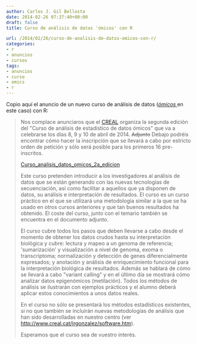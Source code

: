 ```yaml
---
author: Carlos J. Gil Bellosta
date: 2014-02-26 07:37:40+00:00
draft: false
title: Curso de análisis de datos 'ómicos' con R

url: /2014/02/26/curso-de-analisis-de-datos-omicos-con-r/
categories:
- r
- anuncios
- cursos
tags:
- anuncios
- curso
- omics
- r
---
```


Copio aquí el anuncio de un nuevo curso de análisis de datos ([_ómicos_ ](http://es.wikipedia.org/wiki/%C3%93mica)en este caso) con R:


>Nos complace anunciaros que el [CREAL](http://www.creal.cat/es_index.html) organiza la segunda edición del "Curso de análisis de estadístico de datos ómicos" que va a celebrarse los días 8, 9 y 10 de abril de 2014. <del>Adjunto</del> Debajo podréis encontrar cómo hacer la inscripción que se llevará a cabo por estricto orden de petición y sólo será posible para los primeros 16 pre-inscritos.
>
>[Curso_analisis_datos_omicos_2a_edicion](/wp-uploads/2014/02/Curso_analisis_datos_omicos_2a_edicion.pdf)
>
>Este curso pretenden introducir a los investigadores al análisis de datos que se están generando con las nuevas tecnologías de secuenciación, así como facilitar a aquellos que ya disponen de datos, su análisis e interpretación de resultados. El curso es un curso práctico en el que se utilizará una metodología similar a la que se ha usado en otros cursos anteriores y que tan buenos resultados ha obtenido. El coste del curso, junto con el temario también se encuentra en el documento adjunto.
>
>El curso cubre todos los pasos que deben llevarse a cabo desde el momento de obtener los datos crudos hasta su interpretación biológica y cubre: lectura y mapeo a un genoma de referencia; 'sumarización' y visualización a nivel de genoma, exoma o transcriptoma; normalización y detección de genes diferencialmente expresados; y anotación y análisis de enriquecimiento funcional para la interpretación biológica de resultados. Además se hablará de cómo se llevará a cabo "variant calling" y en el último día se mostrará cómo analizar datos epigenómicos (metilación). Todos los métodos de análisis se ilustrarán con ejemplos prácticos y el alumno deberá aplicar estos conocimientos a unos datos reales.
>
>En el curso no sólo se presentará los métodos estadísticos existentes, si no que también se incluirán nuevas metodologías de análisis que han sido desarrolladas en nuestro centro (ver http://www.creal.cat/jrgonzalez/software.htm).
>
>Esperamos que el curso sea de vuestro interés.




